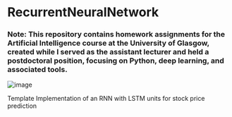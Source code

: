 # RecurrentNeuralNetwork

### Note: This repository contains homework assignments for the Artificial Intelligence course at the University of Glasgow, created while I served as the assistant lecturer and held a postdoctoral position, focusing on Python, deep learning, and associated tools.

![image](https://github.com/giorgioroffo/recurrent-neural-network/assets/6114361/4dfac72e-6d57-4e98-a5f0-e8f0232e9595)


Template Implementation of an RNN with LSTM units for stock price prediction

